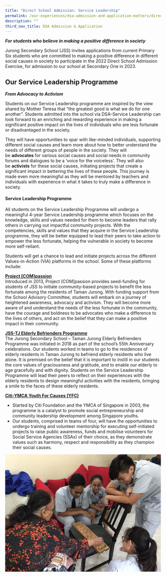 ```yaml
---
title: "Direct School Admission: Service Leadership"
permalink: /our-experiences/dsa-admission-and-application-matters/direct-school-admission-service-leadership/
description: ""
third_nav_title: DSA Admission & Application
---
```

**_For students who believe in making a positive difference in society_**

Jurong Secondary School (JSS) invites applications from current Primary Six students who are committed to making a positive difference in different social causes in society to participate in the 2022 Direct School Admission Exercise, for admission to our school at Secondary One in 2023.

## Our Service Leadership Programme

**_From Advocacy to Activism_**

Students on our Service Leadership programme are inspired by the view shared by Mother Teresa that “the greatest good is what we do for one another”. Students admitted into the school via DSA-Service Leadership can look forward to an enriching and rewarding experience in making a significant positive impact on the lives of individuals who are less fortunate or disadvantaged in the society.

They will have opportunities to spar with like-minded individuals, supporting different social causes and learn more about how to better understand the needs of different groups of people in the society. They will be **advocates** for various social causes and social needs in community forums and dialogues to be a ‘voice for the voiceless’. They will also be **activists** for these social causes, initiating projects that create a significant impact in bettering the lives of these people. This journey is made even more meaningful as they will be mentored by teachers and individuals with experience in what it takes to truly make a difference in society.

#### Service Leadership Programme

All students on the Service Leadership Programme will undergo a meaningful 4-year Service Leadership programme which focuses on the knowledge, skills and values needed for them to become leaders that rally others in carrying out impactful community projects. With the competencies, skills and values that they acquire in the Service Leadership programme, they will be better equipped to lead their peers to take action to empower the less fortunate, helping the vulnerable in society to become more self-reliant.

Students will get a chance to lead and initiate projects across the different Values-in-Action (VIA) platforms in the school. Some of these platforms include:

<u><strong> Project \[COM\]passion </strong></u><br>
Introduced in 2013, Project \[COM\]passion provides seed-funding for students of JSS to initiate community-based projects to benefit the less fortunate among the residents of Taman Jurong. With funding support from the School Advisory Committee, students will embark on a journey of heightened awareness, advocacy and activism. They will become more aware of and understand the needs of the less fortunate in the community, have the courage and boldness to be advocates who make a difference to the lives of others, and act on the belief that they can make a positive impact in their community.

<u><strong> JSS-TJ Elderly Befrienders Programme </strong></u><br>
The Jurong Secondary School – Taman Jurong Elderly Befrienders Programme was initiated in 2018 as part of the school’s 55th Anniversary celebrations. Our students worked in teams to go to the residences of elderly residents in Taman Jurong to befriend elderly residents who live alone. It is premised on the belief that it is important to instill in our students the core values of graciousness and gratitude, and to enable our elderly to age gracefully and with dignity. Students on the Service Leadership Programme will lead their peers to reflect on their experiences with the elderly residents to design meaningful activities with the residents, bringing a smile to the faces of these elderly residents.  

<u><strong> Citi-YMCA Youth For Causes (YFC) </strong></u>
*   Started by Citi Foundation and the YMCA of Singapore in 2003, the programme is a catalyst to promote social entrepreneurship and community leadership development among Singapore youths.
*   Our students, comprised in teams of four, will have the opportunities to undergo training and volunteer mentorship for executing self-initiated projects to raise public awareness, funds and mobilise volunteers for Social Service Agencies (SSAs) of their choice, as they demonstrate values such as harmony, respect and responsibility as they champion their social causes.

![](/images/elderly%20befrienders.jpg)